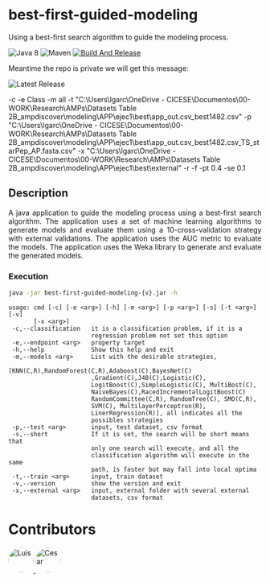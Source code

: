 # best-first-guided-modeling

Using a best-first search algorithm to guide the modeling process.

![Java 8](https://img.shields.io/badge/Java-8-blue.svg)
![Maven](https://img.shields.io/badge/Maven-3.8.8-blue.svg)
[![Build And Release](https://github.com/cicese-biocom/best-first-guided-modeling/actions/workflows/maven_release.yml/badge.svg)](https://github.com/cicese-biocom/best-first-guided-modeling/actions/workflows/maven_release.yml)

Meantime the repo is private we will get this message:

![Latest Release](https://img.shields.io/github/v/release/cicese-biocom/best-first-guided-modeling?label=latest&style=flat-square)

-c
-e
Class
-m
all
-t
"C:\Users\lgarc\OneDrive - CICESE\Documentos\00-WORK\Research\AMPs\Datasets Table 2B_ampdiscover\modeling\APP\ejec1\best\app_out.csv_best1482.csv"
-p
"C:\Users\lgarc\OneDrive - CICESE\Documentos\00-WORK\Research\AMPs\Datasets Table 2B_ampdiscover\modeling\APP\ejec1\best\app_out.csv_best1482.csv_TS_starPep_AP.fasta.csv"
-x
"C:\Users\lgarc\OneDrive - CICESE\Documentos\00-WORK\Research\AMPs\Datasets Table 2B_ampdiscover\modeling\APP\ejec1\best\external"
-r
-f
-pt
0.4
-se
0.1




## Description
<div style="text-align: justify;">
A java application to guide the modeling process using a best-first search algorithm. The application uses a set of machine learning algorithms to generate models and evaluate them using a 10-cross-validation strategy with external validations. The application uses the AUC metric to evaluate the models. The application uses the Weka library to generate and evaluate the generated models.
</div>

### Execution

```bash
java -jar best-first-guided-modeling-{v}.jar -h
```
```
usage: cmd [-c] [-e <arg>] [-h] [-m <arg>] [-p <arg>] [-s] [-t <arg>] [-v]
       [-x <arg>]
 -c,--classification   it is a classification problem, if it is a
                       regression problem not set this option
 -e,--endpoint <arg>   property target
 -h,--help             Show this help and exit
 -m,--models <arg>     List with the desirable strategies,
                       [KNN(C,R),RandomForest(C,R),Adaboost(C),BayesNet(C)
                       ,Gradient(C),J48(C),Logistic(C),
                       LogitBoost(C),SimpleLogistic(C), MultiBost(C),
                       NaiveBayes(C),RacedIncrementalLogitBoost(C)
                       RandomCommittee(C,R), RandomTree(C), SMO(C,R),
                       SVM(C), MultilayerPerceptron(R),
                       LinerRegression(R)], all indicates all the
                       possibles strategies
 -p,--test <arg>       input, test dataset, csv format
 -s,--short            If it is set, the search will be short means that
                       only one search will execute, and all the
                       classification algorithm will execute in the same
                       path, is faster but may fall into local optima
 -t,--train <arg>      input, train dataset
 -v,--version          show the version and exit
 -x,--external <arg>   input, external folder with several external
                       datasets, csv format
```

# Contributors
<a href="https://github.com/lgarciaag89">
    <img src="https://github.com/lgarciaag89.png" width="50" style="border-radius: 50%;" alt="Luis" />
</a>
<a href="https://github.com/cicese-biocom">
    <img src="https://github.com/cicese-biocom.png" width="50" style="border-radius: 50%;" alt="Cesar" />
</a>
